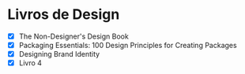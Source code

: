 # Livros de Design

- [x] The Non-Designer's Design Book
- [x] Packaging Essentials: 100 Design Principles for Creating Packages
- [x] Designing Brand Identity
- [x] Livro 4
